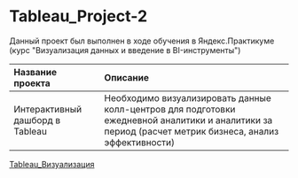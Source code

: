 # Tableau_Project-2
Данный проект был выполнен в ходе обучения в Яндекс.Практикуме (курс "Визуализация данных и введение в BI-инструменты")

| Название проекта              | Описание                     |
| :-------------------- | :---------------------- |
| Интерактивный дашборд в Tableau  | Необходимо визуализировать данные колл-центров для подготовки ежедневной аналитики и аналитики за период (расчет метрик бизнеса, анализ эффективности) 

[Tableau_Визуализация](https://public.tableau.com/app/profile/sofya.p2596/viz/ForProject_finalversion__2/Dashboard1)
